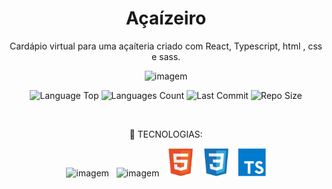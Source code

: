 <div align="center">
  
  # Açaízeiro

  Cardápio virtual para uma açaíteria criado com React, Typescript, html , css e sass.

  <p ><img  src="https://cdn.discordapp.com/attachments/959617161721184280/987857399085957151/Git.jpg" width="70%" alt="imagem" >

  <p>
    <img  alt="Language Top"  src="https://img.shields.io/github/languages/top/Patricia-Santos/Acaizeiro">
    <img  alt="Languages Count"  src="https://img.shields.io/github/languages/count/Patricia-Santos/Acaizeiro">
    <img  alt="Last Commit"  src="https://img.shields.io/github/last-commit/Patricia-Santos/Acaizeiro">
    <img  alt="Repo Size"  src="https://img.shields.io/github/repo-size/Patricia-Santos/Acaizeiro">
  </p>
  
  <br> 

  🤖 TECNOLOGIAS:
  
  <img src="https://upload.wikimedia.org/wikipedia/commons/thumb/a/a7/React-icon.svg/640px-React-icon.svg.png" alt="imagem" width="45"> &nbsp;
  <img src="https://andrewsmithdeveloper.com/img/sass-new.4c1dd90f.png" alt="imagem" width="45"> &nbsp;
  <img src="https://raw.githubusercontent.com/devicons/devicon/master/icons/html5/html5-original.svg" alt="imagem" width="45"> &nbsp;
  <img src="https://raw.githubusercontent.com/devicons/devicon/master/icons/css3/css3-original.svg" alt="imagem" width="45"> &nbsp;
  <img src="https://raw.githubusercontent.com/devicons/devicon/master/icons/typescript/typescript-original.svg" alt="imagem" width="45">

</div>
